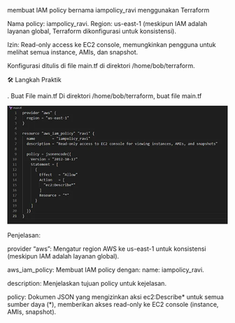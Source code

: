 membuat IAM policy bernama iampolicy_ravi menggunakan Terraform

Nama policy: iampolicy_ravi.
Region: us-east-1 (meskipun IAM adalah layanan global, Terraform dikonfigurasi untuk konsistensi).


Izin: Read-only access ke EC2 console, memungkinkan pengguna untuk melihat semua instance, AMIs, dan snapshot.


Konfigurasi ditulis di file main.tf di direktori /home/bob/terraform.


🛠 Langkah Praktik


. Buat File main.tf
Di direktori /home/bob/terraform, buat file main.tf


![alt text](image-22.png)


Penjelasan:


provider “aws”: Mengatur region AWS ke us-east-1 untuk konsistensi (meskipun IAM adalah layanan global).


aws_iam_policy: Membuat IAM policy dengan:
name: iampolicy_ravi.


description: Menjelaskan tujuan policy untuk kejelasan.


policy: Dokumen JSON yang mengizinkan aksi ec2:Describe* untuk semua sumber daya (*), memberikan akses read-only ke EC2 console (instance, AMIs, snapshot).